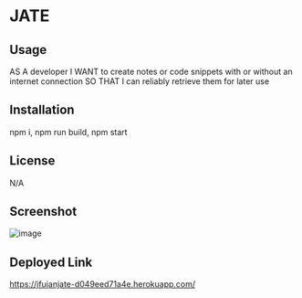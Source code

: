 # JATE

## Usage

AS A developer
I WANT to create notes or code snippets with or without an internet connection
SO THAT I can reliably retrieve them for later use

## Installation

npm i, npm run build, npm start


## License

N/A

## Screenshot

![image](https://github.com/jfujan/JATE/assets/131504994/66160d87-d4ea-45d8-addb-ffcfdc2d1389)

## Deployed Link

https://jfujanjate-d049eed71a4e.herokuapp.com/

